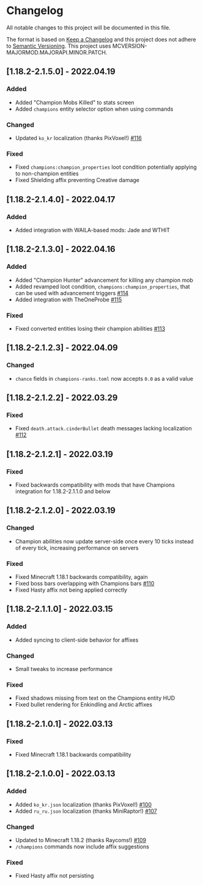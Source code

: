 # Changelog
All notable changes to this project will be documented in this file.

The format is based on [Keep a Changelog](http://keepachangelog.com/en/1.0.0/) and this project does not adhere to [Semantic Versioning](http://semver.org/spec/v2.0.0.html).
This project uses MCVERSION-MAJORMOD.MAJORAPI.MINOR.PATCH.

## [1.18.2-2.1.5.0] - 2022.04.19
### Added
- Added "Champion Mobs Killed" to stats screen
- Added `champions` entity selector option when using commands
### Changed
- Updated `ko_kr` localization (thanks PixVoxel!) [#116](https://github.com/TheIllusiveC4/Champions/pull/116)
### Fixed
- Fixed `champions:champion_properties` loot condition potentially applying to non-champion entities
- Fixed Shielding affix preventing Creative damage

## [1.18.2-2.1.4.0] - 2022.04.17
### Added
- Added integration with WAILA-based mods: Jade and WTHIT

## [1.18.2-2.1.3.0] - 2022.04.16
### Added
- Added "Champion Hunter" advancement for killing any champion mob
- Added revamped loot condition, `champions:champion_properties`, that can be used with advancement triggers [#114](https://github.com/TheIllusiveC4/Champions/pull/114)
- Added integration with TheOneProbe [#115](https://github.com/TheIllusiveC4/Champions/pull/115)
### Fixed
- Fixed converted entities losing their champion abilities [#113](https://github.com/TheIllusiveC4/Champions/issues/113)

## [1.18.2-2.1.2.3] - 2022.04.09
### Changed
- `chance` fields in `champions-ranks.toml` now accepts `0.0` as a valid value

## [1.18.2-2.1.2.2] - 2022.03.29
### Fixed
- Fixed `death.attack.cinderBullet` death messages lacking localization [#112](https://github.com/TheIllusiveC4/Champions/issues/112)

## [1.18.2-2.1.2.1] - 2022.03.19
### Fixed
- Fixed backwards compatibility with mods that have Champions integration for 1.18.2-2.1.1.0 and below

## [1.18.2-2.1.2.0] - 2022.03.19
### Changed
- Champion abilities now update server-side once every 10 ticks instead of every tick, increasing performance on servers
### Fixed
- Fixed Minecraft 1.18.1 backwards compatibility, again
- Fixed boss bars overlapping with Champions bars [#110](https://github.com/TheIllusiveC4/Champions/issues/110)
- Fixed Hasty affix not being applied correctly

## [1.18.2-2.1.1.0] - 2022.03.15
### Added
- Added syncing to client-side behavior for affixes
### Changed
- Small tweaks to increase performance
### Fixed
- Fixed shadows missing from text on the Champions entity HUD
- Fixed bullet rendering for Enkindling and Arctic affixes

## [1.18.2-2.1.0.1] - 2022.03.13
### Fixed
- Fixed Minecraft 1.18.1 backwards compatibility

## [1.18.2-2.1.0.0] - 2022.03.13
### Added
- Added `ko_kr.json` localization (thanks PixVoxel!) [#100](https://github.com/TheIllusiveC4/Champions/pull/100)
- Added `ru_ru.json` localization (thanks MiniRaptor!) [#107](https://github.com/TheIllusiveC4/Champions/pull/107)
### Changed
- Updated to Minecraft 1.18.2 (thanks Raycoms!) [#109](https://github.com/TheIllusiveC4/Champions/pull/109)
- `/champions` commands now include affix suggestions
### Fixed
- Fixed Hasty affix not persisting
